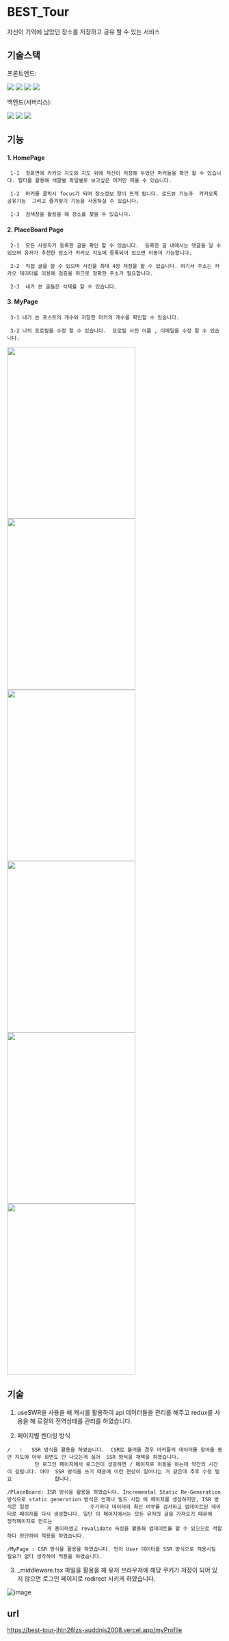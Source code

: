 # BEST_Tour
  자신이 기억에 남았던 장소를 저장하고 공유 할 수 있는 서비스
  

## 기술스택

프론트엔드:
   <div>
   <img src="https://img.shields.io/badge/-Next.js-000000?style=flat&logo=Next.js" />
   <img src="https://img.shields.io/badge/-TypeScript-000000?style=flat&logo=TypeScript" />
   <img src="https://img.shields.io/badge/-Redux-764ABC?style=flat&logo=Redux" />
   <img src="https://img.shields.io/badge/-SWR-000000?style=flat" />
   </div>
   
백엔드(서버리스):
    <div>
   <img src="https://img.shields.io/badge/-PlanetScale-000000?style=flat&logo=PlanetScale" />
   <img src="https://img.shields.io/badge/-Prisma-000000?style=flat&logo=Prisma" />
   <img src="https://img.shields.io/badge/-Cloudflare-000000?style=flat&logo=Cloudflare" />
   </div>
   
  
## 기능
  #### 1. HomePage 
     
     1-1  첫화면에 카카오 지도와 지도 위에 자신이 저장해 두었던 마커들을 확인 할 수 있습니다. 필터를 활용해 색깔별 파일별로 보고싶은 마커만 띄울 수 있습니다.
     
     1-2  마커를 클릭시 focus가 되며 장소정보 창이 뜨게 됩니다. 로드뷰 기능과  카카오톡 공유기능  그리고 즐겨찾기 기능을 사용하실 수 있습니다.
     
     1-3  검색창을 활용을 해 장소를 찾을 수 있습니다.
  
  #### 2. PlaceBoard Page
  
     2-1  모든 사용자가 등록한 글을 확인 할 수 있습니다.  등록한 글 내에서는 댓글을 달 수 있으며 유저가 추천한 장소가 카카오 지도에 등록되어 있으면 이동이 가능합니다.
     
     2-2  직접 글을 쓸 수 있으며 사진을 최대 4장 저장을 할 수 있습니다. 여기서 주소는 카카오 데이터를 이용해 검증을 하므로 정확한 주소가 필요합니다. 
     
     2-3  내가 쓴 글들은 삭제를 할 수 있습니다. 
  
  #### 3. MyPage 
     
     3-1 내가 쓴 포스트의 개수와 저장한 마커의 개수를 확인할 수 있습니다.
     
     3-2 나의 프로필을 수정 할 수 있습니다.  프로필 사진 이름 , 이메일을 수정 할 수 있습니다. 
  
  <div>
   <img src="https://user-images.githubusercontent.com/46766443/173216703-5d2af7f0-093d-4495-ae50-7859e31f1950.png" width="300" height="400" />
   <img src="https://user-images.githubusercontent.com/46766443/173216845-9acec8a3-7ef7-4b6f-a58e-703f209ca1dd.png"  width="300" height="400" />
   <img src="https://user-images.githubusercontent.com/46766443/173216864-259d47c9-4588-48e6-88c9-08a3fc036c0d.png"  width="300" height="400" />
   <img src="https://user-images.githubusercontent.com/46766443/173216880-73da0d1e-befe-43c3-82f8-e025e05960c8.png"   width="300" height="400"/>
   <img src="https://user-images.githubusercontent.com/46766443/173216904-5f8cfa33-78d5-4d80-8df1-0b341ba1a35b.png"   width="300" height="400"/>
   <img src="https://user-images.githubusercontent.com/46766443/173216945-3cfd4884-9a69-47d1-9e58-6223e5fd361b.png"   width="300" height="400"/>  
  </div>

## 기술

  
  1. useSWR을 사용을 해 캐시를 활용하여 api 데이터들을 관리를 해주고 redux를 사용을 해 로컬의 전역상태를 관리를 하였습니다. 
  
  2. 페이지별 렌더링 방식
  
  
    /   :   SSR 방식을 활용을 하였습니다.  CSR로 불러올 경우 마커들의 데이터를 찾아올 동안 지도에 아무 화면도 안 나오는게 싫어  SSR 방식을 채택을 하였습니다. 
             단 로그인 페이지에서 로그인이 성공하면 / 페이지로 이동을 하는데 약간의 시간이 걸립니다. 아마  SSR 방식을 쓰기 때문에 이런 현상이 일어나는 거 같은데 추후 수정 필요              합니다.
             
    /PlaceBoard: ISR 방식을 활용을 하였습니다. Incremental Static Re-Generation 방식으로 static generation 방식은 언제나 빌드 시점 에 페이지를 생성하지만, ISR 방식은 일정                    주기마다 데이터의 최신 여부를 검사하고 업데이트된 데이터로 페이지를 다시 생성합니다. 일단 이 페이지에서는 모든 유저의 글을 가져오기 때문에  정적페이지로 만드는
                 게 용이하였고 revalidate 속성을 활용해 업데이트를 할 수 있으므로 적합하다 판단하여 적용을 하였습니다.
                 
    /MyPage : CSR 방식을 활용을 하였습니다. 먼저 User 데이터를 SSR 방식으로 적용시킬 필요가 없다 생각하여 적용을 하였습니다.
    
    
  3. _middleware.tsx 파일을 활용을 해  유저 브라우저에 해당 쿠키가 저장이 되어 있지 않으면 로그인 페이지로 redirect 시키게 하였습니다.

   ![image](https://user-images.githubusercontent.com/46766443/173217259-91d08829-86c5-49c8-8290-42948875481d.png)

 
 ## url
 
 https://best-tour-jhtn26lzs-auddnjs2008.vercel.app/myProfile
     



